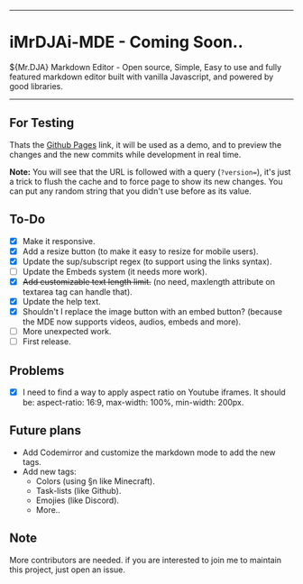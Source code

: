***
# iMrDJAi-MDE - Coming Soon..
${Mr.DJA} Markdown Editor - Open source, Simple, Easy to use and fully featured markdown editor built with vanilla Javascript, and powered by good libraries.
***
## For Testing
Thats the [Github Pages](https://imrdjai.github.io/iMrDJAi-MDE/?version=) link, it will be used as a demo, and to preview the changes and the new commits while development in real time.

**Note:** You will see that the URL is followed with a query (`?version=`), it's just a trick to flush the cache and to force page to show its new changes. You can put any random string that you didn't use before as its value.
## To-Do
- [x] Make it responsive.
- [x] Add a resize button (to make it easy to resize for mobile users).
- [x] Update the sup/subscript regex (to support using the links syntax).
- [ ] Update the Embeds system (it needs more work).
- [x] ~~Add customizable text length limit.~~ (no need, maxlength attribute on textarea tag can handle that).
- [x] Update the help text.
- [x] Shouldn't I replace the image button with an embed button? (because the MDE now supports videos, audios, embeds and more).
- [ ] More unexpected work.
- [ ] First release.
## Problems
- [x] I need to find a way to apply aspect ratio on Youtube iframes. It should be: aspect-ratio: 16:9, max-width: 100%, min-width: 200px.
## Future plans
- Add Codemirror and customize the markdown mode to add the new tags.
- Add new tags:
  - Colors (using §n like Minecraft).
  - Task-lists (like Github).
  - Emojies (like Discord).
  - More..
## Note
More contributors are needed. if you are interested to join me to maintain this project, just open an issue.
